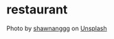 # restaurant

Photo by <a href="https://unsplash.com/@shawnanggg?utm_source=unsplash&utm_medium=referral&utm_content=creditCopyText">shawnanggg</a> on <a href="https://unsplash.com/photos/nmpW_WwwVSc?utm_source=unsplash&utm_medium=referral&utm_content=creditCopyText">Unsplash</a>
  